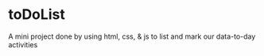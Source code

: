 # toDoList
A mini project done by using html, css, &amp; js to list and mark our data-to-day activities 
